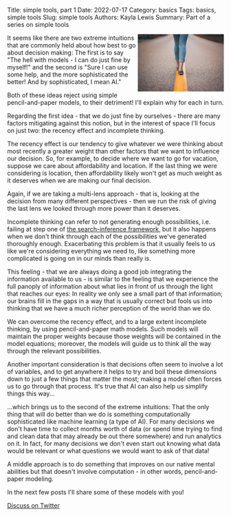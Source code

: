 Title: simple tools, part 1
Date: 2022-07-17
Category: basics
Tags: basics, simple tools
Slug: simple tools
Authors: Kayla Lewis
Summary: Part of a series on simple tools

<img align=right src="images/linear.jpg" width="200"/>

It seems like there are two extreme intuitions that are commonly held about how best to go about decision making: The first is to say "The hell with models - I can do just fine by myself!" and the second is "Sure I can use some help, and the more sophisticated the better! And by sophisticated, I mean AI." 

Both of these ideas reject using simple pencil-and-paper models, to their detriment! I'll explain why for each in turn.

Regarding the first idea - that we do just fine by ourselves - there are many factors mitigating against this notion, but in the interest of space I'll focus on just two: the recency effect and incomplete thinking. 

The recency effect is our tendency to give whatever we were thinking about most recently a greater weight than other factors that we want to influence our decision. So, for example, to decide where we want to go for vacation, suppose we care about affordability and location. If the last thing we were considering is location, then affordability likely won't get as much weight as it deserves when we are making our final decision. 

Again, if we are taking a multi-lens approach - that is, looking at the decision from many different perspectives - then we run the risk of giving the last lens we looked through more power than it deserves. 

Incomplete thinking can refer to not generating enough possibilities, i.e. failing at step one of [the search-inference framework](https://www.thedecisionblog.com/decisions%20and%20the%20search-inference%20framework.html), but it also happens when we don't think through each of the possibilities we've generated thoroughly enough. Exacerbating this problem is that it usually feels to us like we're considering everything we need to, like something more complicated is going on in our minds than really is. 

This feeling - that we are always doing a good job integrating the information available to us - is similar to the feeling that we experience the full panoply of information about what lies in front of us through the light that reaches our eyes: In reality we only see a small part of that information; our brains fill in the gaps in a way that is usually correct but fools us into thinking that we have a much richer perception of the world than we do.

We can overcome the recency effect, and to a large extent incomplete thinking, by using pencil-and-paper math models. Such models will maintain the proper weights because those weights will be contained in the model equations; moreover, the models will guide us to think all the way through the relevant possibilities.

Another important consideration is that decisions often seem to involve a lot of variables, and to get anywhere it helps to try and boil these dimensions down to just a few things that matter the most; making a model often forces us to go through that process. It's true that AI can also help us simplify things this way...

...which brings us to the second of the extreme intuitions: That the only thing that will do better than we do is something computationally sophisticated like machine learning (a type of AI). For many decisions we don't have time to collect months worth of data (or spend time trying to find and clean data that may already be out there somewhere) and run analytics on it. In fact, for many decisions we don't even start out knowing what data would be relevant or what questions we would want to ask of that data!

A middle approach is to do something that improves on our native mental abilities but that doesn't involve computation - in other words, pencil-and-paper modeling.

In the next few posts I'll share some of these models with you!

[Discuss on Twitter](https://twitter.com/Estimatrix/status/1555693184977600512?s=20&t=YFPoxpEQ2Qp14U4FliD7fA)
